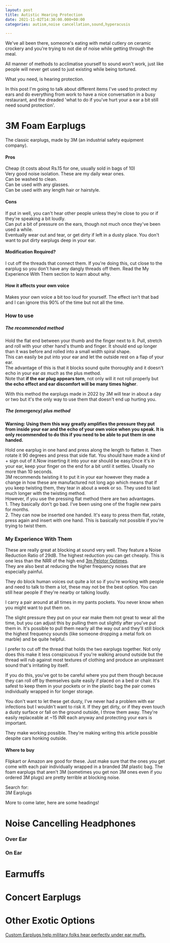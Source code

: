 ```yaml
---
layout: post
title: Autistic Hearing Protection
date: 2021-11-02T14:30:00.000+00:00
categories: autism,noise cancellation,sound,hyperacusis

---
```

We've all been there, someone's eating with metal cutlery on ceramic crockery and you're trying to not die of noise while getting through the meal.

All manner of methods to acclimatise yourself to sound won't work, just like people will never get used to just existing while being tortured.

What you need, is hearing protection.

In this post I'm going to talk about different items I've used to protect my ears and do everything from work to have a nice conversation in a busy restaurant, and the dreaded 'what to do if you've hurt your a ear a bit still need sound protection'.

# 3M Foam Earplugs

The classic earplugs, made by 3M (an industrial safety equipment company).

#### Pros

Cheap (it costs about Rs.15 for one, usually sold in bags of 10)  
Very good noise isolation. These are my daily wear ones.  
Can be washed to clean.  
Can be used with any glasses.  
Can be used with any length hair or hairstyle.

#### Cons

If put in well, you can't hear other people unless they're close to you or if they're speaking a bit loudly.  
Can put a bit of pressure on the ears, though not much once they've been used a while.  
Eventually wear out and tear, or get dirty if left in a dusty place. You don't want to put dirty earplugs deep in your ear.

#### Modification Required?

I cut off the threads that connect them. If you're doing this, cut close to the earplug so you don't have any dangly threads off them. Read the My Experience With Them section to learn about why.

#### How it affects your own voice

Makes your own voice a bit too loud for yourself. The effect isn't that bad and I can ignore this 90% of the time but not all the time.

### How to use

##### The recommended method

Hold the flat end between your thumb and the finger next to it. Pull, stretch and roll with your other hand's thumb and finger. It should end up longer than it was before and rolled into a small width spiral shape.  
This can easily be put into your ear and let the outside rest on a flap of your ear.  
The advantage of this is that it blocks sound quite thoroughly and it doesn't echo in your ear _as much_ as the plus method.  
Note that **if the ear plug appears torn**, not only will it not roll properly but **the echo effect and ear discomfort will be many times higher**.

With this method the earplugs made in 2022 by 3M will tear in about a day or two but it's the only way to use them that doesn't end up hurting you.

##### The (emergency) plus method

**Warning: Using them this way greatly amplifies the pressure they put from inside your ear and the echo of your own voice when you speak. It is only recommended to do this if you need to be able to put them in one handed.**

Hold one earplug in one hand and press along the length to flatten it. Then rotate it 90 degrees and press that side flat. You should have made a kind of + sign out of it.Now inserting it into your ear should be easy.Once it's in your ear, keep your finger on the end for a bit until it settles. Usually no more than 10 seconds.  
3M recommends twisting it to put it in your ear however they made a change in how these are manufactured not long ago which means that if you keep twisting them, they tear in about a week or so. They used to last much longer with the twisting method.  
However, if you use the pressing flat method there are two advantages.  
1\. They basically don't go bad. I've been using one of the fragile new pairs for months.  
2\. They can now be inserted one handed. It's easy to press them flat, rotate, press again and insert with one hand. This is basically not possible if you're trying to twist them.

### My Experience With Them

These are really great at blocking at sound very well. They feature a Noise Reduction Ratio of 29dB. The highest reduction you can get cheaply. This is one less than the NRR of the high end [3m Pelotor Optimes](https://www.3mindia.in/3M/en_IN/p/d/b00037399/).  
They are also best at reducing the higher frequency noises that are especially painful.

They do block human voices out quite a lot so if you're working with people and need to talk to them a lot, these may not be the best option. You can still hear people if they're nearby or talking loudly.

I carry a pair around at all times in my pants pockets. You never know when you might want to put them on.

The slight pressure they put on your ear make them not great to wear all the time, but you can adjust this by pulling them out slightly after you've put them in. It's possible to pull them nearly all the way out and they'll still block the highest frequency sounds (like someone dropping a metal fork on marble) and be quite helpful.

I prefer to cut off the thread that holds the two earplugs together. Not only does this make it less conspicuous if you're walking around outside but the thread will rub against most textures of clothing and produce an unpleasant sound that's irritating by itself.

If you do this, you've got to be careful where you put them though because they can roll off by themselves quite easily if placed on a bed or chair. It's safest to keep them in your pockets or in the plastic bag the pair comes individually wrapped in for longer storage.

You don't want to let these get dusty, I've never had a problem with ear infections but I wouldn't want to risk it. If they get dirty, or if they even touch a dusty surface or fall on the ground outside, I throw them away. They're easily replaceable at \~15 INR each anyway and protecting your ears is important.

They make working possible. They're making writing this article possible despite cars honking outside.

#### Where to buy

Flipkart or Amazon are good for these. Just make sure that the ones you get come with each pair individually wrapped in a branded 3M plastic bag. The foam earplugs that aren't 3M (sometimes you get non 3M ones even if you ordered 3M plugs) are pretty terrible at blocking noise.

Search for:  
3M Earplugs

More to come later, here are some headings!

# Noise Cancelling Headphones

### Over Ear

### On Ear

# Earmuffs

# Concert Earplugs

# Other Exotic Options

[Custom Earplugs help military folks hear perfectly under ear muffs.](https://pubmed.ncbi.nlm.nih.gov/11318022/)